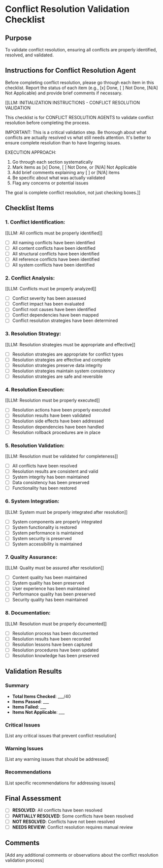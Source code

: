 <!-- Powered by BMAD™ Core -->

# Conflict Resolution Validation Checklist

## Purpose

To validate conflict resolution, ensuring all conflicts are properly identified, resolved, and validated.

## Instructions for Conflict Resolution Agent

Before completing conflict resolution, please go through each item in this checklist. Report the status of each item (e.g., [x] Done, [ ] Not Done, [N/A] Not Applicable) and provide brief comments if necessary.

[[LLM: INITIALIZATION INSTRUCTIONS - CONFLICT RESOLUTION VALIDATION

This checklist is for CONFLICT RESOLUTION AGENTS to validate conflict resolution before completing the process.

IMPORTANT: This is a critical validation step. Be thorough about what conflicts are actually resolved vs what still needs attention. It's better to ensure complete resolution than to have lingering issues.

EXECUTION APPROACH:

1. Go through each section systematically
2. Mark items as [x] Done, [ ] Not Done, or [N/A] Not Applicable
3. Add brief comments explaining any [ ] or [N/A] items
4. Be specific about what was actually validated
5. Flag any concerns or potential issues

The goal is complete conflict resolution, not just checking boxes.]]

## Checklist Items

### 1. **Conflict Identification:**

   [[LLM: All conflicts must be properly identified]]
   - [ ] All naming conflicts have been identified
   - [ ] All content conflicts have been identified
   - [ ] All structural conflicts have been identified
   - [ ] All reference conflicts have been identified
   - [ ] All system conflicts have been identified

### 2. **Conflict Analysis:**

   [[LLM: Conflicts must be properly analyzed]]
   - [ ] Conflict severity has been assessed
   - [ ] Conflict impact has been evaluated
   - [ ] Conflict root causes have been identified
   - [ ] Conflict dependencies have been mapped
   - [ ] Conflict resolution strategies have been determined

### 3. **Resolution Strategy:**

   [[LLM: Resolution strategies must be appropriate and effective]]
   - [ ] Resolution strategies are appropriate for conflict types
   - [ ] Resolution strategies are effective and complete
   - [ ] Resolution strategies preserve data integrity
   - [ ] Resolution strategies maintain system consistency
   - [ ] Resolution strategies are safe and reversible

### 4. **Resolution Execution:**

   [[LLM: Resolution must be properly executed]]
   - [ ] Resolution actions have been properly executed
   - [ ] Resolution results have been validated
   - [ ] Resolution side effects have been addressed
   - [ ] Resolution dependencies have been handled
   - [ ] Resolution rollback procedures are in place

### 5. **Resolution Validation:**

   [[LLM: Resolution must be validated for completeness]]
   - [ ] All conflicts have been resolved
   - [ ] Resolution results are consistent and valid
   - [ ] System integrity has been maintained
   - [ ] Data consistency has been preserved
   - [ ] Functionality has been restored

### 6. **System Integration:**

   [[LLM: System must be properly integrated after resolution]]
   - [ ] System components are properly integrated
   - [ ] System functionality is restored
   - [ ] System performance is maintained
   - [ ] System security is preserved
   - [ ] System accessibility is maintained

### 7. **Quality Assurance:**

   [[LLM: Quality must be assured after resolution]]
   - [ ] Content quality has been maintained
   - [ ] System quality has been preserved
   - [ ] User experience has been maintained
   - [ ] Performance quality has been preserved
   - [ ] Security quality has been maintained

### 8. **Documentation:**

   [[LLM: Resolution must be properly documented]]
   - [ ] Resolution process has been documented
   - [ ] Resolution results have been recorded
   - [ ] Resolution lessons have been captured
   - [ ] Resolution procedures have been updated
   - [ ] Resolution knowledge has been preserved

## Validation Results

### Summary
- **Total Items Checked**: ___/40
- **Items Passed**: ___
- **Items Failed**: ___
- **Items Not Applicable**: ___

### Critical Issues
[List any critical issues that prevent conflict resolution]

### Warning Issues
[List any warning issues that should be addressed]

### Recommendations
[List specific recommendations for addressing issues]

## Final Assessment

- [ ] **RESOLVED**: All conflicts have been resolved
- [ ] **PARTIALLY RESOLVED**: Some conflicts have been resolved
- [ ] **NOT RESOLVED**: Conflicts have not been resolved
- [ ] **NEEDS REVIEW**: Conflict resolution requires manual review

## Comments
[Add any additional comments or observations about the conflict resolution validation process]
